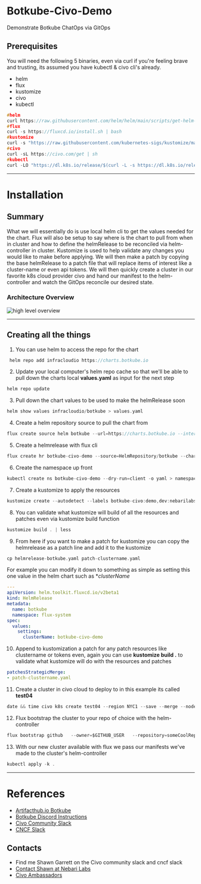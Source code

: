 # Botkube-Civo-Demo
Demonstrate Botkube ChatOps via GitOps

## Prerequisites
You will need the following 5 binaries, even via curl if you're feeling brave and trusting, its assumed you have kubectl & civo cli's already.
- helm
- flux
- kustomize
- civo
- kubectl
```c
#helm
curl https://raw.githubusercontent.com/helm/helm/main/scripts/get-helm-3 | bash
#flux
curl -s https://fluxcd.io/install.sh | bash
#kustomize
curl -s "https://raw.githubusercontent.com/kubernetes-sigs/kustomize/master/hack/install_kustomize.sh"  | bash
#civo
curl -sL https://civo.com/get | sh
#kubectl
curl -LO "https://dl.k8s.io/release/$(curl -L -s https://dl.k8s.io/release/stable.txt)/bin/linux/amd64/kubectl"
```
---
# Installation

## Summary
What we will essentially do is use local helm cli to get the values needed for the chart. Flux will also be setup to say where is the chart to pull from when in cluster and how to define the helmRelease to be reconciled via helm-controller in cluster. Kustomize is used to help validate any changes you would like to make before applying. We will then make a patch by copying the base helmRelease to a patch file that will replace items of interest like a cluster-name or even api tokens. We will then quickly create a cluster in our favorite k8s cloud provider civo and hand our manifest to the helm-controller and watch the GitOps reconcile our desired state.

### Architecture Overview
![high level overview](https://github.com/nebarilabs/botkube-civo-demo/blob/main/civo-flux-helmController-botkube-discord.png?raw=true)

---
## Creating all the things
1. You can use helm to access the repo for the chart
```c
 helm repo add infracloudio https://charts.botkube.io
```

2. Update your local computer's helm repo cache so that we'll be able to pull down the charts local **values.yaml** as input for the next step
```c
helm repo update
```

3. Pull down the chart values to be used to make the helmRelease soon
```c
helm show values infracloudio/botkube > values.yaml
```

4. Create a helm repository source to pull the chart from
```c
flux create source helm botkube --url=https://charts.botkube.io --interval=720m --export > helmrepo-botkube.yaml
```

5. Create a helmrelease with flux cli
```c
flux create hr botkube-civo-demo --source=HelmRepository/botkube --chart=botkube --values=./values.yaml --target-namespace=botkube-civo-demo --export > helmrelease-botkube.yaml
``` 

6. Create the namespace up front
```c
kubectl create ns botkube-civo-demo --dry-run=client -o yaml > namespace-botkube-civo-demo.yaml
```

7. Create a kustomize to apply the resources
```c
kustomize create --autodetect --labels botkube-civo:demo,dev:nebarilabs --namespace botkube-civo-demo
```

8. You can validate what kustomize will build of all the resources and patches even via kustomize build function
```c
kustomize build . | less
```

9. From here if you want to make a patch for kustomize you can copy the helmrelease as a patch line and add it to the kustomize
```c
cp helmrelease-botkube.yaml patch-clustername.yaml
```
For example you can modify it down to something as simple as setting this one value in the helm chart such as **clusterName*
```yaml
---
apiVersion: helm.toolkit.fluxcd.io/v2beta1
kind: HelmRelease
metadata:
  name: botkube
  namespace: flux-system
spec:
  values:
    settings:
      clusterName: botkube-civo-demo

```
10. Append to kustomization a patch for any patch resources like clustername or tokens even, again you can use **kustomize build .** to validate what kustomize will do with the resources and patches
```yaml
patchesStrategicMerge:
- patch-clustername.yaml
```

11. Create a cluster in civo cloud to deploy to in this example its called **test04**
```c
date && time civo k8s create test04 --region NYC1 --save --merge --nodes 1 --size g4s.kube.small --cluster-type k3s --switch --wait -a Traefik-v2-loadbalancer -a civo-cluster-autoscaler --version 1.27.1-k3s1
```

12. Flux bootstrap the cluster to your repo of choice with the helm-controller
```c
flux bootstrap github   --owner=$GITHUB_USER   --repository=someCoolRepository   --branch=main   --path=datacenters/civo/clusters/test04   --personal --verbose --components=kustomize-controller,source-controller,notification-controller,helm-controller --interval=1m
```

13. With our new cluster available with flux we pass our manifests we've made to the cluster's helm-controller
```c
kubectl apply -k .
```

---
# References
- [Artifacthub.io Botkube](https://artifacthub.io/packages/helm/infracloudio/botkube)
- [Botkube Discord Instructions](https://docs.botkube.io/installation/discord/self-hosted)
- [Civo Community Slack](https://civo-community.slack.com/archives/CMVCKMCN5)
- [CNCF Slack](https://communityinviter.com/apps/cloud-native/cncf)

## Contacts
- Find me Shawn Garrett on the Civo community slack and cncf slack
- [Contact Shawn at Nebari Labs](mailto:shawn@nebarilabs.com)
- [Civo Ambassadors](https://www.civo.com/ambassadors)
